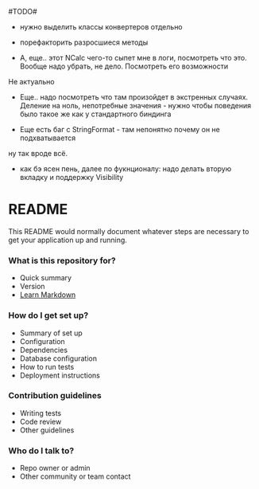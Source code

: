 #TODO#

* нужно выделить классы конвертеров отдельно

* порефакторить разросшиеся методы

 * А, еще.. этот NCalc чего-то сыпет мне в логи, посмотреть что это. Вообще надо убрать, не дело. Посмотреть его возможности

Не актуально

* Еще.. надо посмотреть что там произойдет в экстренных случаях. Деление на ноль, непотребные значения - нужно чтобы поведения было такое же как у стандартного биндинга
 
* Еще есть баг с StringFormat - там непонятно почему он не подхватывается

ну так вроде всё.

* как бэ ясен пень, далее по фукнционалу: надо делать вторую вкладку и поддержку Visibility

# README #

This README would normally document whatever steps are necessary to get your application up and running.

### What is this repository for? ###

* Quick summary
* Version
* [Learn Markdown](https://bitbucket.org/tutorials/markdowndemo)

### How do I get set up? ###

* Summary of set up
* Configuration
* Dependencies
* Database configuration
* How to run tests
* Deployment instructions

### Contribution guidelines ###

* Writing tests
* Code review
* Other guidelines

### Who do I talk to? ###

* Repo owner or admin
* Other community or team contact